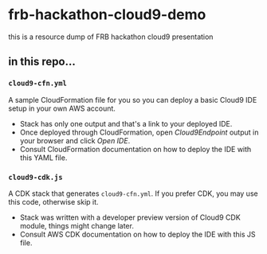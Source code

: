 # frb-hackathon-cloud9-demo

this is a resource dump of FRB hackathon cloud9 presentation

## in this repo...

### `cloud9-cfn.yml`

A sample CloudFormation file for you so you can deploy a basic Cloud9 IDE setup in your own AWS account.

- Stack has only one output and that's a link to your deployed IDE.
- Once deployed through CloudFormation, open _Cloud9Endpoint_ output in your browser and click _Open IDE_.
- Consult CloudFormation documentation on how to deploy the IDE with this YAML file.

### `cloud9-cdk.js`

A CDK stack that generates `cloud9-cfn.yml`. If you prefer CDK, you may use this code, otherwise skip it.

- Stack was written with a developer preview version of Cloud9 CDK module, things might change later.
- Consult AWS CDK documentation on how to deploy the IDE with this JS file.
